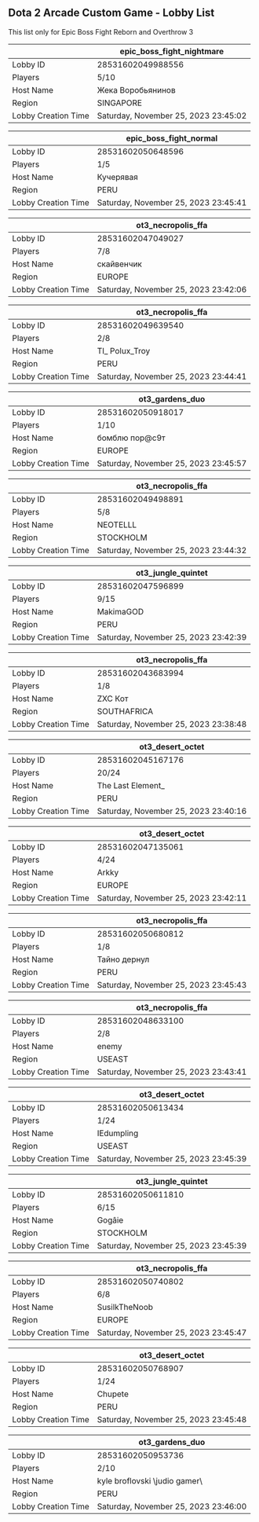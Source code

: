 ## Dota 2 Arcade Custom Game - Lobby List

This list only for Epic Boss Fight Reborn and Overthrow 3

|  | epic_boss_fight_nightmare |
| ------ | ------ |
| Lobby ID | 28531602049988556 |
| Players | 5/10 |
| Host Name | Жека Воробьянинов |
| Region | SINGAPORE |
| Lobby Creation Time | Saturday, November 25, 2023 23:45:02 |


|  | epic_boss_fight_normal |
| ------ | ------ |
| Lobby ID | 28531602050648596 |
| Players | 1/5 |
| Host Name | Кучерявая |
| Region | PERU |
| Lobby Creation Time | Saturday, November 25, 2023 23:45:41 |


|  | ot3_necropolis_ffa |
| ------ | ------ |
| Lobby ID | 28531602047049027 |
| Players | 7/8 |
| Host Name | скайвенчик |
| Region | EUROPE |
| Lobby Creation Time | Saturday, November 25, 2023 23:42:06 |


|  | ot3_necropolis_ffa |
| ------ | ------ |
| Lobby ID | 28531602049639540 |
| Players | 2/8 |
| Host Name | TI_ Polux_Troy |
| Region | PERU |
| Lobby Creation Time | Saturday, November 25, 2023 23:44:41 |


|  | ot3_gardens_duo |
| ------ | ------ |
| Lobby ID | 28531602050918017 |
| Players | 1/10 |
| Host Name | бомблю пор@с9т |
| Region | EUROPE |
| Lobby Creation Time | Saturday, November 25, 2023 23:45:57 |


|  | ot3_necropolis_ffa |
| ------ | ------ |
| Lobby ID | 28531602049498891 |
| Players | 5/8 |
| Host Name | NEOTELLL |
| Region | STOCKHOLM |
| Lobby Creation Time | Saturday, November 25, 2023 23:44:32 |


|  | ot3_jungle_quintet |
| ------ | ------ |
| Lobby ID | 28531602047596899 |
| Players | 9/15 |
| Host Name | MakimaGOD |
| Region | PERU |
| Lobby Creation Time | Saturday, November 25, 2023 23:42:39 |


|  | ot3_necropolis_ffa |
| ------ | ------ |
| Lobby ID | 28531602043683994 |
| Players | 1/8 |
| Host Name | ZXC Кот |
| Region | SOUTHAFRICA |
| Lobby Creation Time | Saturday, November 25, 2023 23:38:48 |


|  | ot3_desert_octet |
| ------ | ------ |
| Lobby ID | 28531602045167176 |
| Players | 20/24 |
| Host Name | The Last Element_ |
| Region | PERU |
| Lobby Creation Time | Saturday, November 25, 2023 23:40:16 |


|  | ot3_desert_octet |
| ------ | ------ |
| Lobby ID | 28531602047135061 |
| Players | 4/24 |
| Host Name | Arkky |
| Region | EUROPE |
| Lobby Creation Time | Saturday, November 25, 2023 23:42:11 |


|  | ot3_necropolis_ffa |
| ------ | ------ |
| Lobby ID | 28531602050680812 |
| Players | 1/8 |
| Host Name | Тайно дернул |
| Region | PERU |
| Lobby Creation Time | Saturday, November 25, 2023 23:45:43 |


|  | ot3_necropolis_ffa |
| ------ | ------ |
| Lobby ID | 28531602048633100 |
| Players | 2/8 |
| Host Name | enemy |
| Region | USEAST |
| Lobby Creation Time | Saturday, November 25, 2023 23:43:41 |


|  | ot3_desert_octet |
| ------ | ------ |
| Lobby ID | 28531602050613434 |
| Players | 1/24 |
| Host Name | IEdumpling |
| Region | USEAST |
| Lobby Creation Time | Saturday, November 25, 2023 23:45:39 |


|  | ot3_jungle_quintet |
| ------ | ------ |
| Lobby ID | 28531602050611810 |
| Players | 6/15 |
| Host Name | Gogâie |
| Region | STOCKHOLM |
| Lobby Creation Time | Saturday, November 25, 2023 23:45:39 |


|  | ot3_necropolis_ffa |
| ------ | ------ |
| Lobby ID | 28531602050740802 |
| Players | 6/8 |
| Host Name | SusilkTheNoob |
| Region | EUROPE |
| Lobby Creation Time | Saturday, November 25, 2023 23:45:47 |


|  | ot3_desert_octet |
| ------ | ------ |
| Lobby ID | 28531602050768907 |
| Players | 1/24 |
| Host Name | Chupete |
| Region | PERU |
| Lobby Creation Time | Saturday, November 25, 2023 23:45:48 |


|  | ot3_gardens_duo |
| ------ | ------ |
| Lobby ID | 28531602050953736 |
| Players | 2/10 |
| Host Name | kyle broflovski \judio gamer\ |
| Region | PERU |
| Lobby Creation Time | Saturday, November 25, 2023 23:46:00 |


